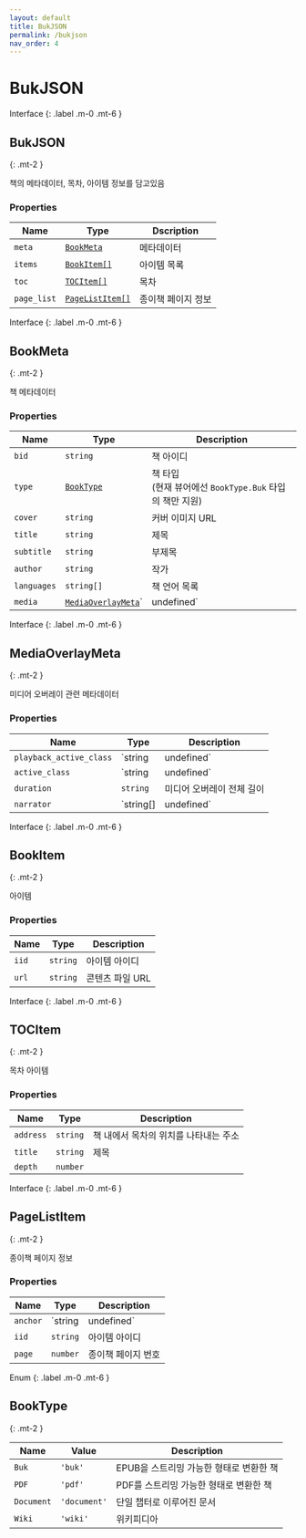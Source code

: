```yaml
---
layout: default
title: BukJSON
permalink: /bukjson
nav_order: 4
---
```


# BukJSON

Interface
{: .label .m-0 .mt-6 }

## BukJSON
{: .mt-2 }

책의 메타데이터, 목차, 아이템 정보를 담고있음

### Properties

| Name        | Type                              | Dscription         |
| ----------- | --------------------------------- | ------------------ |
| `meta`      | [`BookMeta`](#bookmeta)           | 메타데이터         |
| `items`     | [`BookItem[]`](#bookitem)         | 아이템 목록        |
| `toc`       | [`TOCItem[]`](#tocitem)           | 목차               |
| `page_list` | [`PageListItem[]`](#pagelistitem) | 종이책 페이지 정보 |


Interface
{: .label .m-0 .mt-6 }

## BookMeta
{: .mt-2 }

책 메타데이터

### Properties

| Name        | Type                                               | Description                                                |
| ----------- | -------------------------------------------------- | ---------------------------------------------------------- |
| `bid`       | `string`                                           | 책 아이디                                                  |
| `type`      | [`BookType`](#booktype)                            | 책 타입<br>(현재 뷰어에선 `BookType.Buk` 타입의 책만 지원) |
| `cover`     | `string`                                           | 커버 이미지 URL                                            |
| `title`     | `string`                                           | 제목                                                       |
| `subtitle`  | `string`                                           | 부제목                                                     |
| `author`    | `string`                                           | 작가                                                       |
| `languages` | `string[]`                                         | 책 언어 목록                                               |
| `media`     | [`MediaOverlayMeta`](#mediaoverlaymeta)`| undefined` | 미디어 오버레이 관련 메타데이터                            |


Interface
{: .label .m-0 .mt-6 }

## MediaOverlayMeta
{: .mt-2 }

미디어 오버레이 관련 메타데이터

### Properties

| Name                    | Type                  | Description                                                            |
| ----------------------- | --------------------- | ---------------------------------------------------------------------- |
| `playback_active_class` | `string | undefined`   | 미디어 오버레이가 재생중일 때 document 요소에 적용되는 CSS 클래스 이름 |
| `active_class`          | `string | undefined`   | 현재 재생중인 요소에 적용되는 CSS 클래스 이름                          |
| `duration`              | `string`              | 미디어 오버레이 전체 길이                                              |
| `narrator`              | `string[] | undefined` | 내레이터                                                               |


Interface
{: .label .m-0 .mt-6 }

## BookItem
{: .mt-2 }

아이템

### Properties

| Name  | Type     | Description     |
| ----- | -------- | --------------- |
| `iid` | `string` | 아이템 아이디   |
| `url` | `string` | 콘텐츠 파일 URL |


Interface
{: .label .m-0 .mt-6 }

## TOCItem
{: .mt-2 }

목차 아이템

### Properties

| Name      | Type     | Description                           |
| --------- | -------- | ------------------------------------- |
| `address` | `string` | 책 내에서 목차의 위치를 나타내는 주소 |
| `title`   | `string` | 제목                                  |
| `depth`   | `number` |                                       |


Interface
{: .label .m-0 .mt-6 }

## PageListItem
{: .mt-2 }

종이책 페이지 정보

### Properties

| Name     | Type     | Description                                          |
| -------- | -------- | ---------------------------------------------------- |
| `anchor` | `string | undefined` | 아이템 내에서 종이책 페이지를 나타내는 요소의 아이디 |
| `iid`    | `string` | 아이템 아이디                                        |
| `page`   | `number` | 종이책 페이지 번호                                   |


Enum
{: .label .m-0 .mt-6 }

## BookType
{: .mt-2 }

| Name       | Value        | Description                             |
| ---------- | ------------ | --------------------------------------- |
| `Buk`      | `'buk'`      | EPUB을 스트리밍 가능한 형태로 변환한 책 |
| `PDF`      | `'pdf'`      | PDF를 스트리밍 가능한 형태로 변환한 책  |
| `Document` | `'document'` | 단일 챕터로 이루어진 문서                                    |
| `Wiki`     | `'wiki'`     | 위키피디아                              |
